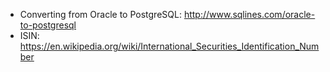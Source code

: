 * Converting from Oracle to PostgreSQL: http://www.sqlines.com/oracle-to-postgresql
* ISIN: https://en.wikipedia.org/wiki/International_Securities_Identification_Number
